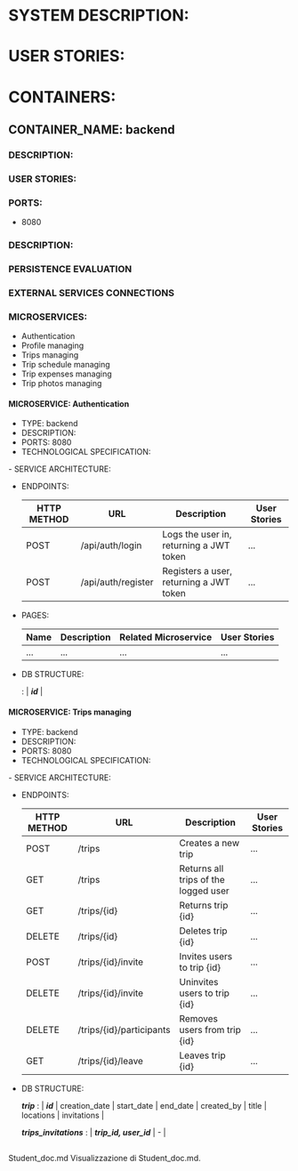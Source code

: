 # SYSTEM DESCRIPTION:

<system of the system>

# USER STORIES:

<list of user stories>


# CONTAINERS:

## CONTAINER_NAME: backend

### DESCRIPTION: 
<description of the container>

### USER STORIES:
<list of user stories satisfied>

### PORTS: 
- 8080

### DESCRIPTION:
<description of the container>

### PERSISTENCE EVALUATION
<description on the persistence of data>

### EXTERNAL SERVICES CONNECTIONS
<description on the connections to external services>

### MICROSERVICES:
- Authentication
- Profile managing
- Trips managing
- Trip schedule managing
- Trip expenses managing
- Trip photos managing

#### MICROSERVICE: Authentication
- TYPE: backend
- DESCRIPTION: <description of the microservice>
- PORTS: 8080
- TECHNOLOGICAL SPECIFICATION:
<description of the technological aspect of the microservice>
- SERVICE ARCHITECTURE: 
<description of the architecture of the microservice>

- ENDPOINTS: <put this bullet point only in the case of backend and fill the following table>
		
	| HTTP METHOD | URL | Description | User Stories |
	| ----------- | --- | ----------- | ------------ |
    | POST | /api/auth/login | Logs the user in, returning a JWT token | ... |
    | POST | /api/auth/register | Registers a user, returning a JWT token | ... |


- PAGES: <put this bullet point only in the case of frontend and fill the following table>

	| Name | Description | Related Microservice | User Stories |
	| ---- | ----------- | -------------------- | ------------ |
	| ... | ... | ... | ... |

- DB STRUCTURE: <put this bullet point only in the case a DB is used in the microservice and specify the structure of the tables and columns>

	**_<name of the table>_** :	| **_id_** | <other columns>


#### MICROSERVICE: Trips managing
- TYPE: backend
- DESCRIPTION: <description of the microservice>
- PORTS: 8080
- TECHNOLOGICAL SPECIFICATION:
<description of the technological aspect of the microservice>
- SERVICE ARCHITECTURE: 
<description of the architecture of the microservice>

- ENDPOINTS: <put this bullet point only in the case of backend and fill the following table>
		
	| HTTP METHOD | URL | Description | User Stories |
	| ----------- | --- | ----------- | ------------ |
    | POST | /trips | Creates a new trip | ... |
    | GET | /trips | Returns all trips of the logged user | ... |
    | GET | /trips/{id} | Returns trip {id} | ... |
    | DELETE | /trips/{id} | Deletes trip {id} | ... |
    | POST | /trips/{id}/invite | Invites users to trip {id} | ... |
    | DELETE | /trips/{id}/invite | Uninvites users to trip {id} | ... |
    | DELETE | /trips/{id}/participants | Removes users from trip {id} | ... |
    | GET | /trips/{id}/leave | Leaves trip {id} | ... |


- DB STRUCTURE: <put this bullet point only in the case a DB is used in the microservice and specify the structure of the tables and columns>

	**_trip_** : | **_id_** | creation_date | start_date | end_date | created_by | title | locations | invitations |

    **_trips\_invitations_** : | **_trip_id, user_id_** | - |



#### <other microservices>

## <other containers>

Student_doc.md
Visualizzazione di Student_doc.md.